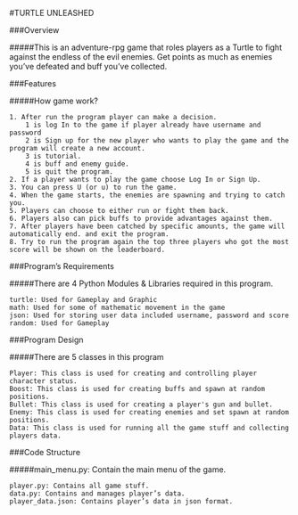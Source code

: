 #TURTLE UNLEASHED

###Overview

#####This is an adventure-rpg game that roles players as a Turtle to fight against the endless of the evil enemies. Get points as much as enemies you’ve defeated and buff you’ve collected.


###Features

#####How game work?

    1. After run the program player can make a decision.
        1 is log In to the game if player already have username and password
        2 is Sign up for the new player who wants to play the game and the program will create a new account.
        3 is tutorial.
        4 is buff and enemy guide.
        5 is quit the program.
    2. If a player wants to play the game choose Log In or Sign Up.
    3. You can press U (or u) to run the game.
    4. When the game starts, the enemies are spawning and trying to catch you. 
    5. Players can choose to either run or fight them back.
    6. Players also can pick buffs to provide advantages against them.
    7. After players have been catched by specific amounts, the game will automatically end. and exit the program.
    8. Try to run the program again the top three players who got the most score will be shown on the leaderboard.


###Program’s Requirements

#####There are 4 Python Modules & Libraries required in this program.

    turtle: Used for Gameplay and Graphic
    math: Used for some of mathematic movement in the game
    json: Used for storing user data included username, password and score
    random: Used for Gameplay


###Program Design

#####There are 5 classes in this program

    Player: This class is used for creating and controlling player character status.
    Boost: This class is used for creating buffs and spawn at random positions.
    Bullet: This class is used for creating a player's gun and bullet.
    Enemy: This class is used for creating enemies and set spawn at random positions.
    Data: This class is used for running all the game stuff and collecting players data.


###Code Structure

#####main_menu.py: Contain the main menu of the game.

    player.py: Contains all game stuff.
    data.py: Contains and manages player’s data.
    player_data.json: Contains player’s data in json format.